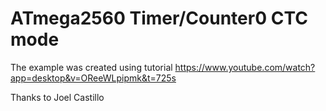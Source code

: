 # ATmega2560 Timer/Counter0 CTC mode
The example was created using tutorial
https://www.youtube.com/watch?app=desktop&v=OReeWLpipmk&t=725s

Thanks to Joel Castillo

